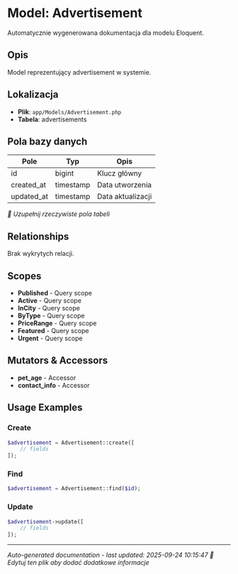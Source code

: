 # Model: Advertisement

Automatycznie wygenerowana dokumentacja dla modelu Eloquent.

## Opis
Model reprezentujący advertisement w systemie.

## Lokalizacja
- **Plik**: `app/Models/Advertisement.php`
- **Tabela**: advertisements

## Pola bazy danych
| Pole | Typ | Opis |
|------|-----|------|
| id | bigint | Klucz główny |
| created_at | timestamp | Data utworzenia |
| updated_at | timestamp | Data aktualizacji |

*📝 Uzupełnij rzeczywiste pola tabeli*

## Relationships
Brak wykrytych relacji.

## Scopes
- **Published** - Query scope
- **Active** - Query scope
- **InCity** - Query scope
- **ByType** - Query scope
- **PriceRange** - Query scope
- **Featured** - Query scope
- **Urgent** - Query scope

## Mutators & Accessors
- **pet_age** - Accessor
- **contact_info** - Accessor

## Usage Examples

### Create
```php
$advertisement = Advertisement::create([
    // fields
]);
```

### Find
```php
$advertisement = Advertisement::find($id);
```

### Update
```php
$advertisement->update([
    // fields
]);
```

---
*Auto-generated documentation - last updated: 2025-09-24 10:15:47*
*📝 Edytuj ten plik aby dodać dodatkowe informacje*